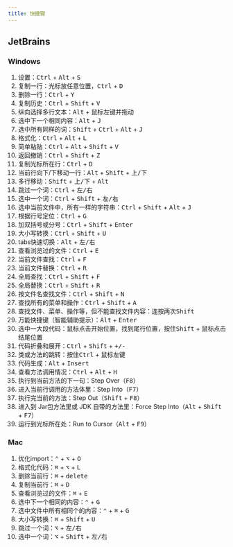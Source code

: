 ```yaml
---
title: 快捷键
---
```


## JetBrains

### Windows

1. 设置：<kbd>Ctrl</kbd> + <kbd>Alt</kbd> + <kbd>S</kbd>
2. 复制一行：光标放任意位置，<kbd>Ctrl</kbd> + <kbd>D</kbd>
3. 删除一行：<kbd>Ctrl</kbd> + <kbd>Y</kbd>
4. 复制历史：<kbd>Ctrl</kbd> + <kbd>Shift</kbd> + <kbd>V</kbd>
5. 纵向选择多行文本：<kbd>Alt</kbd> + 鼠标左键并拖动
6. 选中下一个相同内容：<kbd>Alt</kbd> + <kbd>J</kbd>
7. 选中所有同样的词：<kbd>Shift</kbd> + <kbd>Ctrl</kbd> + <kbd>Alt</kbd> + <kbd>J</kbd>
8. 格式化：<kbd>Ctrl</kbd> + <kbd>Alt</kbd> + <kbd>L</kbd>
9. 简单粘贴：<kbd>Ctrl</kbd> + <kbd>Alt</kbd> + <kbd>Shift</kbd> + <kbd>V</kbd>
10. 返回撤销：<kbd>Ctrl</kbd> + <kbd>Shift</kbd> + <kbd>Z</kbd>
11. 复制光标所在行：<kbd>Ctrl</kbd> + <kbd>D</kbd>
12. 当前行向下/下移动一行：<kbd>Alt</kbd> + <kbd>Shift</kbd> + <kbd>上/下</kbd>
13. 多行移动：<kbd>Shift</kbd> + <kbd>上/下</kbd> + <kbd>Alt</kbd>
14. 跳过一个词：<kbd>Ctrl</kbd> + <kbd>左/右</kbd>
15. 选中一个词：<kbd>Ctrl</kbd> + <kbd>Shift</kbd> + <kbd>左/右</kbd>
16. 选中当前文件中，所有一样的字符串：<kbd>Ctrl</kbd> + <kbd>Shift</kbd> + <kbd>Alt</kbd> + <kbd>J</kbd>
17. 根据行号定位：<kbd>Ctrl</kbd> + <kbd>G</kbd>
18. 加双括号或分号：<kbd>Ctrl</kbd> + <kbd>Shift</kbd> + <kbd>Enter</kbd>
19. 大小写转换：<kbd>Ctrl</kbd> + <kbd>Shift</kbd> + <kbd>U</kbd>
20. tabs快速切换：<kbd>Alt</kbd> + <kbd>左/右</kbd>
21. 查看浏览过的文件：<kbd>Ctrl</kbd> + <kbd>E</kbd>
22. 当前文件查找：<kbd>Ctrl</kbd> + <kbd>F</kbd>
23. 当前文件替换：<kbd>Ctrl</kbd> + <kbd>R</kbd>
24. 全局查找：<kbd>Ctrl</kbd> + <kbd>Shift</kbd> + <kbd>F</kbd>
25. 全局替换：<kbd>Ctrl</kbd> + <kbd>Shift</kbd>  + <kbd>R</kbd>
26. 按文件名查找文件：<kbd>Ctrl</kbd> + <kbd>Shift</kbd> + <kbd>N</kbd>
27. 查找所有的菜单和操作：<kbd>Ctrl</kbd> + <kbd>Shift</kbd> + <kbd>A</kbd>
28. 查找文件、菜单、操作等，但不能查找文件内容：连按两次<kbd>Shift</kbd>
29. 万能快捷键（智能辅助提示）：<kbd>Alt</kbd> + <kbd>Enter</kbd>
30. 选中一大段代码：鼠标点击开始位置，找到尾行位置，按住<kbd>Shift</kbd> + 鼠标点击结尾位置
31. 代码折叠和展开：<kbd>Ctrl</kbd> + <kbd>Shift</kbd> + <kbd>+/-</kbd>
32. 类或方法的跳转：按住<kbd>Ctrl</kbd> + 鼠标左键
33. 代码生成：<kbd>Alt</kbd> + <kbd>Insert</kbd>
34. 查看方法调用情况：<kbd>Ctrl</kbd> + <kbd>Alt</kbd> + <kbd>H</kbd>
35. 执行到当前方法的下一句：Step Over（<kbd>F8</kbd>）
36. 进入当前行调用的方法体里：Step Into（<kbd>F7</kbd>）
37. 执行完当前的方法：Step Out（<kbd>Shift</kbd> + <kbd>F8</kbd>）
38. 进入到 Jar包方法里或 JDK 自带的方法里：Force Step Into（<kbd>Alt</kbd> + <kbd>Shift</kbd> + <kbd>F7</kbd>）
39. 运行到光标所在处：Run to Cursor（<kbd>Alt</kbd> + <kbd>F9</kbd>）

### Mac

1. 优化import：<kbd>⌃</kbd> + <kbd>⌥</kbd> + <kbd>O</kbd>
2. 格式化代码：<kbd>⌘</kbd> + <kbd>⌥</kbd> + <kbd>L</kbd>
3. 删除当前行：<kbd>⌘</kbd> + <kbd>delete</kbd>
4. 复制当前行：<kbd>⌘</kbd> + <kbd>D</kbd>
5. 查看浏览过的文件：<kbd>⌘</kbd> + <kbd>E</kbd>
6. 选中下一个相同的内容：<kbd>⌃</kbd> + <kbd>G</kbd>
7. 选中文件中所有相同个的内容：<kbd>⌃</kbd> + <kbd>⌘</kbd> + <kbd>G</kbd>
8. 大小写转换：<kbd>⌘</kbd> + <kbd>Shift</kbd> + <kbd>U</kbd>
9. 跳过一个词：<kbd>⌥</kbd> + <kbd>左/右</kbd>
10. 选中一个词：<kbd>⌥</kbd> + <kbd>Shift</kbd> + <kbd>左/右</kbd>

<right-menu />